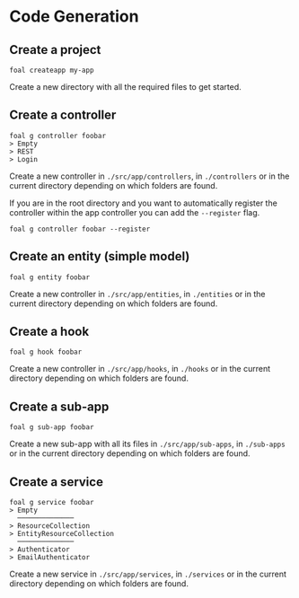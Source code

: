 # Code Generation

## Create a project

```shell
foal createapp my-app
```

Create a new directory with all the required files to get started.

## Create a controller

```shell
foal g controller foobar
> Empty
> REST
> Login
```

Create a new controller in `./src/app/controllers`, in `./controllers` or in the current directory depending on which folders are found.

If you are in the root directory and you want to automatically register the controller within the app controller you can add the `--register` flag.

```shell
foal g controller foobar --register
```

## Create an entity (simple model)

```shell
foal g entity foobar
```

Create a new controller in `./src/app/entities`, in `./entities` or in the current directory depending on which folders are found.

## Create a hook

```shell
foal g hook foobar
```

Create a new controller in `./src/app/hooks`, in `./hooks` or in the current directory depending on which folders are found.

## Create a sub-app

```shell
foal g sub-app foobar
```

Create a new sub-app with all its files in `./src/app/sub-apps`, in `./sub-apps` or in the current directory depending on which folders are found.

## Create a service

```shell
foal g service foobar
> Empty
  ──────────────
> ResourceCollection
> EntityResourceCollection
  ──────────────
> Authenticator
> EmailAuthenticator
```

Create a new service in `./src/app/services`, in `./services` or in the current directory depending on which folders are found.